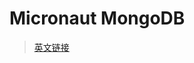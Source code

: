 # Micronaut MongoDB

> [英文链接](https://micronaut-projects.github.io/micronaut-mongodb/latest/guide/)
